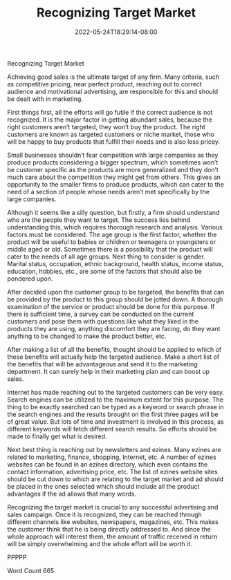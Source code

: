 ﻿---
title: "Recognizing Target Market"
date: 2022-05-24T18:29:14-08:00
description: "TXT Tips for Web Success"
featured_image: "/images/TXT.jpg"
tags: ["TXT"]
---

Recognizing Target Market

Achieving good sales is the ultimate target of any firm. Many criteria, such as competitive pricing, near perfect product, reaching out to correct audience and motivational advertising, are responsible for this and should be dealt with in marketing. 

First things first, all the efforts will go futile if the correct audience is not recognized. It is the major factor in getting abundant sales, because the right customers aren’t targeted, they won’t buy the product. The right customers are known as targeted customers or niche market, those who will be happy to buy products that fulfill their needs and is also less pricey.

Small businesses shouldn’t fear competition with large companies as they produce products considering a bigger spectrum, which sometimes won’t be customer specific as the products are more generalized and they don’t much care about the competition they might get from others. This gives an opportunity to the smaller firms to produce products, which can cater to the need of a section of people whose needs aren’t met specifically by the large companies.

Although it seems like a silly question, but firstly, a firm should understand who are the people they want to target. The success lies behind understanding this, which requires thorough research and analysis. Various factors must be considered. The age group is the first factor, whether the product will be useful to babies or children or teenagers or youngsters or middle aged or old. Sometimes there is a possibility that the product will cater to the needs of all age groups. Next thing to consider is gender. Marital status, occupation, ethnic background, health status, income status, education, hobbies, etc., are some of the factors that should also be pondered upon.

After decided upon the customer group to be targeted, the benefits that can be provided by the product to this group should be jotted down. A thorough examination of the service or product should be done for this purpose. If there is sufficient time, a survey can be conducted on the current customers and pose them with questions like what they liked in the products they are using, anything discomfort they are facing, do they want anything to be changed to make the product better, etc. 

After making a list of all the benefits, thought should be applied to which of these benefits will actually help the targeted audience. Make a short list of the benefits that will be advantageous and send it to the marketing department. It can surely help in their marketing plan and can boost up sales. 

Internet has made reaching out to the targeted customers can be very easy. Search engines can be utilized to the maximum extent for this purpose. The thing to be exactly searched can be typed as a keyword or search phrase in the search engines and the results brought on the first three pages will be of great value. But lots of time and investment is involved in this process, as different keywords will fetch different search results. So efforts should be made to finally get what is desired. 

Next best thing is reaching out by newsletters and ezines. Many ezines are related to marketing, finance, shopping, Internet, etc. A number of ezines websites can be found in an ezines directory, which even contains the contact information, advertising price, etc. The list of ezines website sites should be cut down to which are relating to the target market and ad should be placed in the ones selected which should include all the product advantages if the ad allows that many words. 

Recognizing the target market is crucial to any successful advertising and sales campaign. Once it is recognized, they can be reached through different channels like websites, newspapers, magazines, etc. This makes the customer think that he is being directly addressed to. And since the whole approach will interest them, the amount of traffic received in return will be simply overwhelming and the whole effort will be worth it.     

PPPPP

Word Count 665

 

